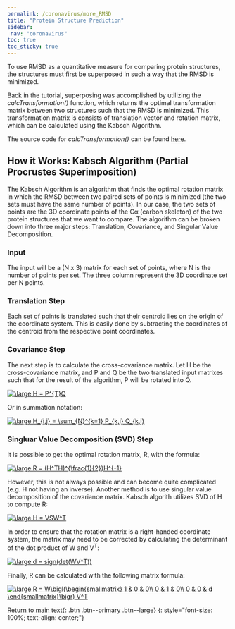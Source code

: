 ```yaml
---
permalink: /coronavirus/more_RMSD
title: "Protein Structure Prediction"
sidebar: 
 nav: "coronavirus"
toc: true
toc_sticky: true
---
```


To use RMSD as a quantitative measure for comparing protein structures, the structures must first be superposed in such a way that the RMSD is minimized.

Back in the tutorial, superposing was accomplished by utilizing the *calcTransformation()* function, which returns the optimal transformation matrix between two structures such that the RMSD is minimized. This transformation matrix is consists of translation vector and rotation matrix, which can be calculated using the Kabsch Algorithm.

The source code for *calcTransformation()* can be found 
<a href="http://prody.csb.pitt.edu/_modules/prody/measure/transform.html#calcTransformation" target="_blank">here</a>.

## How it Works: Kabsch Algorithm (Partial Procrustes Superimposition)

The Kabsch Algorithm is an algorithm that finds the optimal rotation matrix in which the RMSD between two paired sets of points is minimized (the two sets must have the same number of points). In our case, the two sets of points are the 3D coordinate points of the Cα (carbon skeleton) of the two protein structures that we want to compare. The algorithm can be broken down into three major steps: Translation, Covariance, and Singular Value Decomposition.

### Input
The input will be a (N x 3) matrix for each set of points, where N is the number of points per set. The three column represent the 3D coordinate set per N points.

### Translation Step
Each set of points is translated such that their centroid lies on the origin of the coordinate system. This is easily done by subtracting the coordinates of the centroid from the respective point coordinates.

### Covariance Step
The next step is to calculate the cross-covariance matrix. Let H be the cross-covariance matrix, and P and Q be the two translated input matrixes such that for the result of the algorithm, P will be rotated into Q.

<a href="https://www.codecogs.com/eqnedit.php?latex=\large&space;H&space;=&space;P^{T}Q" target="_blank"><img src="https://latex.codecogs.com/gif.latex?\large&space;H&space;=&space;P^{T}Q" title="\large H = P^{T}Q" /></a>

Or in summation notation:

<a href="https://www.codecogs.com/eqnedit.php?latex=\large&space;H_{i,j}&space;=&space;\sum_{N}^{k=1}&space;P_{k,i}&space;Q_{k,j}" target="_blank"><img src="https://latex.codecogs.com/gif.latex?\large&space;H_{i,j}&space;=&space;\sum_{N}^{k=1}&space;P_{k,i}&space;Q_{k,j}" title="\large H_{i,j} = \sum_{N}^{k=1} P_{k,i} Q_{k,j}" /></a>

### Singluar Value Decomposition (SVD) Step
It is possible to get the optimal rotation matrix, R, with the formula:

<a href="https://www.codecogs.com/eqnedit.php?latex=\large&space;R&space;=&space;(H^TH)^{\frac{1}{2}}H^{-1}" target="_blank"><img src="https://latex.codecogs.com/gif.latex?\large&space;R&space;=&space;(H^TH)^{\frac{1}{2}}H^{-1}" title="\large R = (H^TH)^{\frac{1}{2}}H^{-1}" /></a>

However, this is not always possible and can become quite complicated (e.g. H not having an inverse). Another method is to use singular value decomposition of the covariance matrix. Kabsch algorith utilizes SVD of H to compute R:

<a href="https://www.codecogs.com/eqnedit.php?latex=\large&space;H&space;=&space;VSW^T" target="_blank"><img src="https://latex.codecogs.com/gif.latex?\large&space;H&space;=&space;VSW^T" title="\large H = VSW^T" /></a>

In order to ensure that the rotation matrix is a right-handed coordinate system, the matrix may need to be corrected by calculating the determinant of the dot product of W and V<sup>T</sup>:

<a href="https://www.codecogs.com/eqnedit.php?latex=\large&space;d&space;=&space;sign(det(WV^T))" target="_blank"><img src="https://latex.codecogs.com/gif.latex?\large&space;d&space;=&space;sign(det(WV^T))" title="\large d = sign(det(WV^T))" /></a>

Finally, R can be calculated with the following matrix formula:

<a href="https://www.codecogs.com/eqnedit.php?latex=\large&space;R&space;=&space;W\bigl(\begin{smallmatrix}&space;1&space;&&space;0&space;&&space;0\\&space;0&space;&&space;1&space;&&space;0\\&space;0&space;&&space;0&space;&&space;d&space;\end{smallmatrix}\bigr)&space;V^T" target="_blank"><img src="https://latex.codecogs.com/gif.latex?\large&space;R&space;=&space;W\bigl(\begin{smallmatrix}&space;1&space;&&space;0&space;&&space;0\\&space;0&space;&&space;1&space;&&space;0\\&space;0&space;&&space;0&space;&&space;d&space;\end{smallmatrix}\bigr)&space;V^T" title="\large R = W\bigl(\begin{smallmatrix} 1 & 0 & 0\\ 0 & 1 & 0\\ 0 & 0 & d \end{smallmatrix}\bigr) V^T" /></a>

[Return to main text](accuracy){: .btn .btn--primary .btn--large}
{: style="font-size: 100%; text-align: center;"}
